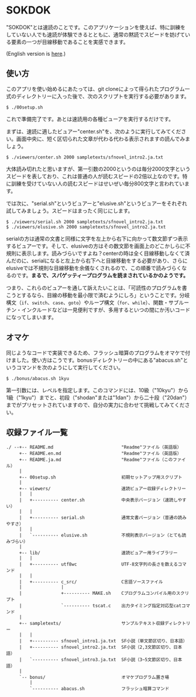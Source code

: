 # SOKDOK

"SOKDOK"とは速読のことです。このアプリケーションを使えば、特に訓練をしていない人でも速読が体験できるとともに、通常の黙読でスピードを妨げている要素の一つが目線移動であることを実感できます。

(English version is [here](README.en.md).)

## 使い方

このアプリを使い始めるにあたっては、git cloneによって得られたプログラム一式のディレクトリーに入った後で、次のスクリプトを実行する必要があります。

```
$ ./00setup.sh
```

これで準備完了です。あとは速読用の各種ビューアを実行するだけです。

まずは、速読に適したビュアー"center.sh"を、次のように実行してみてください。画面中央に、短く区切られた文章が代わる代わる表示されますの読んでみましょう。

```
$ ./viewers/center.sh 2000 sampletexts/sfnovel_intro2.ja.txt
```

大体読み切れたと思いますが、第一引数の2000というのは毎分2000文字というスピードを表しており、これは普通の人が読むスピードの2倍以上なのです。特に訓練を受けていない人の読むスピードはせいぜい毎分800文字と言われています。

では次に、"serial.sh"というビュアーと"elusive.sh"というビュアーをそれぞれ試してみましょう。スピードはまったく同じにします。

```
$ ./viewers/serial.sh 2000 sampletexts/sfnovel_intro2.ja.txt
$ ./viewers/elusive.sh 2000 sampletexts/sfnovel_intro2.ja.txt
```

serialの方は通常の文書と同様に文字を左上から右下に向かって数文節ずつ表示するビュアーです。そして、elusiveの方はその数文節を画面上のどこかしらに不規則に表示します。読みづらいですよね？centerの時は全く目線移動しなくて済んだのに、serialになると左上から右下へと目線移動をする必要があり、さらにelusiveでは不規則な目線移動を余儀なくされるので、この順番で読みづらくなるのです。**まるで、スパゲッティープログラムを読まされているかのようです。**

つまり、これらのビュアーを通して訴えたいことは、「可読性のプログラムを書こうとするなら、目線の移動を最小限で済むようにしろ」ということです。分岐構文（`if`、`switch`、`case`、`goto`）やループ構文（`for`、`while`）、関数・サブルーチン・インクルードなどは一見便利ですが、多用するといつの間にか汚いコードになってしまいます。

## オマケ

同じようなコードで実装できるため、フラッシュ暗算のプログラムをオマケで付けました。使い方はこうです。bonusディレクトリーの中にある"abacus.sh"というコマンドを次のようにして実行してください。

```
$ ./bonus/abacus.sh 1kyu
```

第一引数には、レベルを指定します。このコマンドには、10級（"10kyu"）から1級（"1kyu"）までと、初段（"shodan"または"1dan"）から二十段（"20dan"）までがプリセットされていますので、自分の実力に合わせて挑戦してみてください。


## 収録ファイル一覧

```
./ --+-- README.md                          "Readme"ファイル（英語版）
     +-- README.en.md                       "Readme"ファイル（英語版）
     +-- README.ja.md                       "Readme"ファイル（このファイル）
     |
     +-- 00setup.sh                         初期セットアップ用スクリプト
     |
     +-- viewers/                           速読ビュアー収録ディレクトリー
     |   |
     |   +---------- center.sh              中央表示バージョン（速読しやすい）
     |   |
     |   +---------- serial.sh              通常文書バージョン（普通の読みやすさ）
     |   |
     |   `---------- elusive.sh             不規則表示バージョン（とても読みづらい）
     |
     +-- lib/                               速読ビュアー用ライブラリー
     |   |
     |   +---------- utf8wc                 UTF-8文字列の長さを数えるコマンド
     |   |
     |   +---------- c_src/                 C言語ソースファイル
     |               |
     |               +---------- MAKE.sh    Cプログラムコンパイル用のスクリプト
     |               `---------- tscat.c    出力タイミング指定対応型catコマンド
     |
     +-- sampletexts/                       サンプルテキスト収録ディレクトリー
     |   |
     |   +---------- sfnovel_intro1.ja.txt  SF小説（単文節区切り、日本語）
     |   +---------- sfnovel_intro2.ja.txt  SF小説（2,3文節区切り、日本語）
     |   `---------- sfnovel_intro3.ja.txt  SF小説（3~5文節区切り、日本語）
     |
     `-- bonus/                             オマケプログラム置き場
         |
         `---------- abacus.sh              フラッシュ暗算コマンド
```
